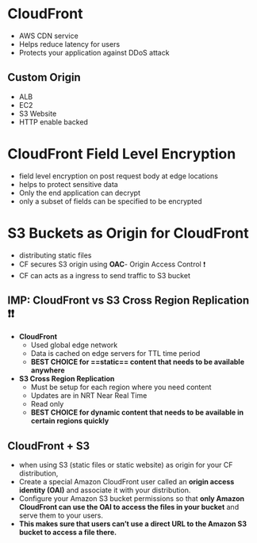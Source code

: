 
# CloudFront

- AWS CDN service
- Helps reduce latency for users
- Protects your application against DDoS attack
## Custom Origin

- ALB
- EC2
- S3 Website
- HTTP enable backed

# CloudFront Field Level Encryption

- field level encryption on post request body at edge locations
- helps to protect sensitive data
- Only the end application can decrypt
- only a subset of fields can be specified to be encrypted

# S3 Buckets as Origin for CloudFront
- distributing static files
- CF secures S3 origin using **OAC**- Origin Access Control ❗️
- CF can acts as a ingress to send traffic to S3 bucket

## IMP: CloudFront vs S3 Cross Region Replication ❗️❗️

- **CloudFront**
	- Used global edge network
	- Data is cached on edge servers for TTL time period
	- **BEST CHOICE for ==static== content that needs to be available anywhere**
- **S3 Cross Region Replication**
	- Must be setup for each region where you need content
	- Updates are in NRT Near Real Time
	- Read only
	- **BEST CHOICE for dynamic content that needs to be available in certain regions quickly**


## CloudFront + S3

- when using S3 (static files or static website) as origin for your CF distribution,
- Create a special Amazon CloudFront user called an **origin access identity (OAI)** and associate it with your distribution.
- Configure your Amazon S3 bucket permissions so that **only Amazon CloudFront can use the OAI to access the files in your bucket** and serve them to your users. 
- **This makes sure that users can’t use a direct URL to the Amazon S3 bucket to access a file there.**